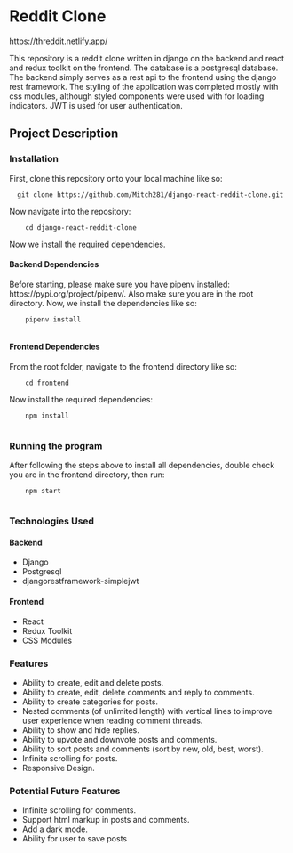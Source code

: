 <h1>Reddit Clone</h1>
https://threddit.netlify.app/
<p>
This repository is a reddit clone written in django on the backend and react and redux toolkit on the frontend. The database is a postgresql database. The backend simply serves as a rest api to the frontend using the django rest       framework. The styling of the application was completed mostly with css modules, although styled components were used with for loading indicators. JWT is used for user authentication.
</p>
<h2>Project Description</h2>
<h3>Installation</h3>
<p>
  First, clone this repository onto your local machine like so:<br />
  <code>
  git clone https://github.com/Mitch281/django-react-reddit-clone.git
  </code>
  <br />
  Now navigate into the repository:<br />
  <code>
    cd django-react-reddit-clone
  </code>
  <br />
  Now we install the required dependencies.
</p>
<h4>Backend Dependencies</h4>
<p>Before starting, please make sure you have pipenv installed: https://pypi.org/project/pipenv/. Also make sure you are in the root directory. Now, we install the dependencies like so: <br />
  <code>
    pipenv install 
  </code>
</p>
<h4>Frontend Dependencies</h4>
<p>From the root folder, navigate to the frontend directory like so:<br />
  <code>
    cd frontend
  </code>
  <br />
  Now install the required dependencies:<br />
  <code>
    npm install
  </code>
  <br />
</p>
<h3>Running the program</h3>
<p>
  After following the steps above to install all dependencies, double check you are in the frontend directory, then run: <br />
  <code>
    npm start
  </code>
  <br />
</p>
<h3>Technologies Used</h3>
<h4>Backend</h4>
<ul>
  <li>Django</li>
  <li>Postgresql</li>
  <li>djangorestframework-simplejwt</li>
</ul>
<h4>Frontend</h4>
<ul>
  <li>React</li>
  <li>Redux Toolkit</li>
  <li>CSS Modules</li>
</ul>
<h3>Features</h3>
<ul>
  <li>Ability to create, edit and delete posts.</li>
  <li>Ability to create, edit, delete comments and reply to comments.</li>
  <li>Ability to create categories for posts.</li>
  <li>Nested comments (of unlimited length) with vertical lines to improve user experience when reading comment threads.</li>
  <li>Ability to show and hide replies.</li>
  <li>Ability to upvote and downvote posts and comments.</li>
  <li>Ability to sort posts and comments (sort by new, old, best, worst).</li>
  <li>Infinite scrolling for posts.</li>
  <li>Responsive Design.</li>
</ul>
<h3>Potential Future Features</h3>
<ul>
  <li>Infinite scrolling for comments.</li>
  <li>Support html markup in posts and comments.</li>
  <li>Add a dark mode.</li>
  <li>Ability for user to save posts</li>
</ul>

